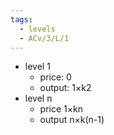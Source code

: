 ```yaml
---
tags:
  - levels
  - ACv/3/L/1
---
```

- level 1
	- price: 0
	- output: 1×k2
- level n
	- price 1×kn
	- output n×k(n-1)